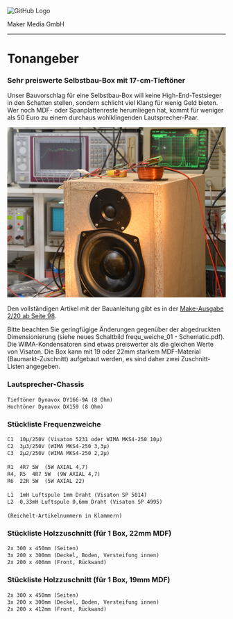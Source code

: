 ![GitHub Logo](http://www.heise.de/make/icons/make_logo.png)

Maker Media GmbH

***

# Tonangeber

### Sehr preiswerte Selbstbau-Box mit 17-cm-Tieftöner

Unser Bauvorschlag für eine Selbstbau-Box will keine High-End-Testsieger in den Schatten stellen, sondern schlicht viel Klang für wenig Geld bieten. Wer noch MDF- oder Spanplattenreste herumliegen hat, kommt für weniger als 50 Euro zu einem durchaus wohlklingenden Lautsprecher-Paar.


![Picture](https://github.com/MakeMagazinDE/Tonangeber/blob/master/aufm_gh.JPG) 

Den vollständigen Artikel mit der Bauanleitung gibt es in der [Make-Ausgabe 2/20 ab Seite 98](https://www.heise.de/select/make/2020/2).

Bitte beachten Sie geringfügige Änderungen gegenüber der abgedruckten Dimensionierung (siehe neues Schaltbild frequ_weiche_01 - Schematic.pdf). Die WIMA-Kondensatoren sind etwas preiswerter als die gleichen Werte von Visaton. Die Box kann mit 19 oder 22mm starkem MDF-Material (Baumarkt-Zuschnitt) aufgebaut werden, es sind daher zwei Zuschnitt-Listen angegeben.

### Lautsprecher-Chassis

    Tieftöner Dynavox DY166-9A (8 Ohm)
    Hochtöner Dynavox DX159 (8 Ohm)

### Stückliste Frequenzweiche

    C1  10µ/250V (Visaton 5231 oder WIMA MKS4-250 10µ)
    C2  3µ3/250V (WIMA MKS4-250 3,3µ)
    C3  2µ2/250V (WIMA MKS4-250 2,2µ)

    R1  4R7 5W  (5W AXIAL 4,7)
    R4, R5  4R7 5W  (9W AXIAL 4,7)
    R6  22R 5W  (5W AXIAL 22)
    
    L1  1mH Luftspule 1mm Draht (Visaton SP 5014)
    L2  0,33mH Luftspule 0,6mm Draht (Visaton SP 4995)
    
    (Reichelt-Artikelnummern in Klammern)

### Stückliste Holzzuschnitt (für 1 Box, 22mm MDF)

    2x 300 x 450mm (Seiten)
    3x 200 x 300mm (Deckel, Boden, Versteifung innen)
    2x 200 x 406mm (Front, Rückwand)
    
### Stückliste Holzzuschnitt (für 1 Box, 19mm MDF)

    2x 300 x 450mm (Seiten)
    3x 200 x 300mm (Deckel, Boden, Versteifung innen)
    2x 200 x 412mm (Front, Rückwand)

